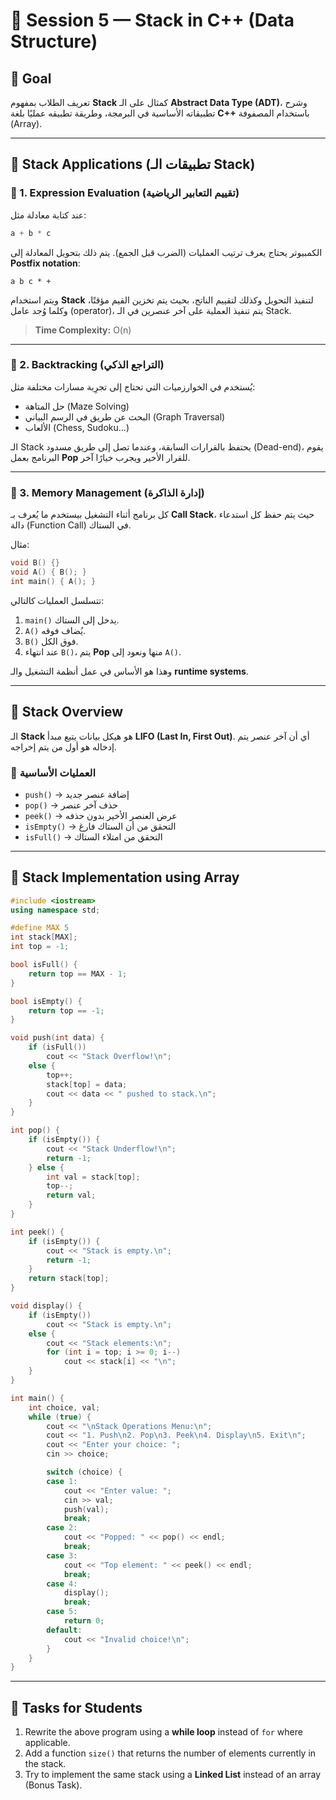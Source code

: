 # 🧩 Session 5 — Stack in C++ (Data Structure)

## 🎯 Goal

تعريف الطلاب بمفهوم **Stack** كمثال على الـ **Abstract Data Type (ADT)**، وشرح تطبيقاته الأساسية في البرمجة، وطريقة تطبيقه عمليًا بلغة **C++** باستخدام المصفوفة (Array).

---

## 🔹 Stack Applications (تطبيقات الـ Stack)

### 🧠 1. Expression Evaluation (تقييم التعابير الرياضية)

عند كتابة معادلة مثل:

```cpp
a + b * c
```

الكمبيوتر يحتاج يعرف ترتيب العمليات (الضرب قبل الجمع). يتم ذلك بتحويل المعادلة إلى **Postfix notation**:

```
a b c * +
```

ويتم استخدام **Stack** لتنفيذ التحويل وكذلك لتقييم الناتج، بحيث يتم تخزين القيم مؤقتًا، وكلما وُجد عامل (operator)، يتم تنفيذ العملية على آخر عنصرين في الـ Stack.

> **Time Complexity:** O(n)

---

### 🎯 2. Backtracking (التراجع الذكي)

يُستخدم في الخوارزميات التي تحتاج إلى تجرِبة مسارات مختلفة مثل:

* حل المتاهة (Maze Solving)
* البحث عن طريق في الرسم البياني (Graph Traversal)
* الألعاب (Chess, Sudoku...)

الـ Stack يحتفظ بالقرارات السابقة، وعندما تصل إلى طريق مسدود (Dead-end)، يقوم البرنامج بعمل **Pop** للقرار الأخير ويجرب خيارًا آخر.

---

### 💾 3. Memory Management (إدارة الذاكرة)

كل برنامج أثناء التشغيل بيستخدم ما يُعرف بـ **Call Stack**، حيث يتم حفظ كل استدعاء دالة (Function Call) في الستاك.

مثال:

```cpp
void B() {}
void A() { B(); }
int main() { A(); }
```

تتسلسل العمليات كالتالي:

1. `main()` يدخل إلى الستاك.
2. `A()` يُضاف فوقه.
3. `B()` فوق الكل.
4. عند انتهاء `B()`، يتم **Pop** منها ونعود إلى `A()`.

وهذا هو الأساس في عمل أنظمة التشغيل والـ **runtime systems**.

---

## 🔹 Stack Overview

الـ **Stack** هو هيكل بيانات يتبع مبدأ **LIFO (Last In, First Out)**.
أي أن آخر عنصر يتم إدخاله هو أول من يتم إخراجه.

### 🧩 العمليات الأساسية

* `push()` → إضافة عنصر جديد
* `pop()` → حذف آخر عنصر
* `peek()` → عرض العنصر الأخير بدون حذفه
* `isEmpty()` → التحقق من أن الستاك فارغ
* `isFull()` → التحقق من امتلاء الستاك

---

## 🔹 Stack Implementation using Array

```cpp
#include <iostream>
using namespace std;

#define MAX 5
int stack[MAX];
int top = -1;

bool isFull() {
    return top == MAX - 1;
}

bool isEmpty() {
    return top == -1;
}

void push(int data) {
    if (isFull())
        cout << "Stack Overflow!\n";
    else {
        top++;
        stack[top] = data;
        cout << data << " pushed to stack.\n";
    }
}

int pop() {
    if (isEmpty()) {
        cout << "Stack Underflow!\n";
        return -1;
    } else {
        int val = stack[top];
        top--;
        return val;
    }
}

int peek() {
    if (isEmpty()) {
        cout << "Stack is empty.\n";
        return -1;
    }
    return stack[top];
}

void display() {
    if (isEmpty())
        cout << "Stack is empty.\n";
    else {
        cout << "Stack elements:\n";
        for (int i = top; i >= 0; i--)
            cout << stack[i] << "\n";
    }
}

int main() {
    int choice, val;
    while (true) {
        cout << "\nStack Operations Menu:\n";
        cout << "1. Push\n2. Pop\n3. Peek\n4. Display\n5. Exit\n";
        cout << "Enter your choice: ";
        cin >> choice;

        switch (choice) {
        case 1:
            cout << "Enter value: ";
            cin >> val;
            push(val);
            break;
        case 2:
            cout << "Popped: " << pop() << endl;
            break;
        case 3:
            cout << "Top element: " << peek() << endl;
            break;
        case 4:
            display();
            break;
        case 5:
            return 0;
        default:
            cout << "Invalid choice!\n";
        }
    }
}
```

---

## 🔹 Tasks for Students

1. Rewrite the above program using a **while loop** instead of `for` where applicable.
2. Add a function `size()` that returns the number of elements currently in the stack.
3. Try to implement the same stack using a **Linked List** instead of an array (Bonus Task).
